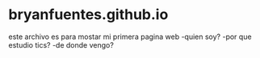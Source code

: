 # bryanfuentes.github.io

este archivo es para mostar mi primera pagina web
-quien  soy?
-por que estudio tics?
-de donde vengo?
